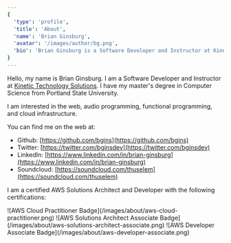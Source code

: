 ```yaml
---
{
  'type': 'profile',
  'title': 'About',
  'name': 'Brian Ginsburg',
  'avatar': '/images/author/bg.png',
  'bio': 'Brian Ginsburg is a Software Developer and Instructor at Kinetic Technology Solutions.'
}
---
```


Hello, my name is Brian Ginsburg. I am a Software Developer and Instructor at [Kinetic Technology Solutions](https://www.kinetictechsolutions.com/).
I have my master's degree in Computer Science from Portland State University.

I am interested in the web, audio programming, functional programming, and cloud infrastructure.

You can find me on the web at:

- Github: [https://github.com/bgins](https://github.com/bgins)
- Twitter: [https://twitter.com/bginsdev](https://twitter.com/bginsdev)
- LinkedIn: [https://www.linkedin.com/in/brian-ginsburg](https://www.linkedin.com/in/brian-ginsburg)
- Soundcloud: [https://soundcloud.com/thuselem](https://soundcloud.com/thuselem)

I am a certified AWS Solutions Architect and Developer with the following certifications:

<CertificateRow>
<Link url="https://www.certmetrics.com/amazon/public/badge.aspx?i=9&amp;t=c&amp;d=2019-05-31&amp;ci=AWS00915243">
![AWS Cloud Practitioner Badge](/images/about/aws-cloud-practitioner.png)
</Link>
<Link url="https://www.certmetrics.com/amazon/public/badge.aspx?i=1&amp;t=c&amp;d=2019-07-12&amp;ci=AWS00915243">
![AWS Solutions Architect Associate Badge](/images/about/aws-solutions-architect-associate.png)
</Link>
<Link url="https://www.certmetrics.com/amazon/public/badge.aspx?i=2&amp;t=c&amp;d=2019-12-06&amp;ci=AWS00915243">
![AWS Developer Associate Badge](/images/about/aws-developer-associate.png)
</Link>
</CertificateRow>